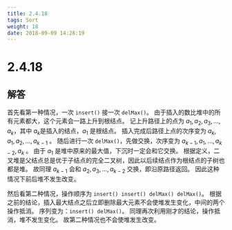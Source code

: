 ```yaml
---
title: 2.4.18
tags: Sort
weight: 18
date: 2018-09-09 14:28:19
---
```


# 2.4.18


## 解答

首先看第一种情况，一次 `insert()` 接一次 `delMax()`。
由于插入的数比堆中的所有元素都大，这个元素会一路上升到根结点。
记上升路径上的点为 $a_1,a_2,a_3, \dots , a_k$，其中 $a_k$是插入的结点，$a_1$ 是根结点。
插入完成后路径上点的次序变为 $a_k, a_1, a_2, \dots, a_{k-1}$ 。
随后进行一次 `delMax()`，先做交换，次序变为 $a_{k-1}, a_1, \dots, a_{k-2}, a_k$ 。
由于 $a_1$ 是堆中原来的最大值，下沉时一定会和它交换。
根据定义，二叉堆是父结点总是优于子结点的完全二叉树，因此以后续结点作为根结点的子树也都是堆。
故同理 $a_{k-1}$ 会和 $a_2, a_3, \dots,a_{k-2}$ 交换，即沿原路径返回。
因此这种情况下前后堆不发生改变。

然后看第二种情况，操作顺序为 `insert() insert() delMax() delMax()`。
根据之前的结论，插入最大结点之后立即删除最大元素不会使堆发生变化，中间的两个操作抵消。
序列变为：`insert() delMax()`。
同理再次利用刚才的结论，操作抵消，堆不发生变化。
故第二种情况也不会使堆发生改变。

